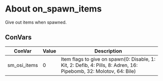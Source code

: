 # About on_spawn_items
Give out items when spawned.

## ConVars
| ConVar                  | Value         | Description                                                                        |
| ----------------------- | ------------- | ---------------------------------------------------------------------------------- |
| sm_osi_items   | 0     | Item flags to give on spawn(0: Disable, 1: Kit, 2: Defib, 4: Pills, 8: Adren, 16: Pipebomb, 32: Molotov, 64: Bile) |                       |

